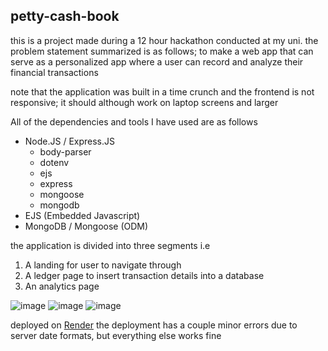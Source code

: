 ## petty-cash-book

this is a project made during a 12 hour hackathon conducted at my uni. the problem statement summarized is as follows; to make a web app that can serve as a personalized app where a user can record and analyze their financial transactions

note that the application was built in a time crunch and the frontend is not responsive; it should although work on laptop screens and larger

All of the dependencies and tools I have used are as follows

- Node.JS / Express.JS
    - body-parser
    - dotenv
    - ejs
    - express
    - mongoose
    - mongodb
- EJS (Embedded Javascript)
- MongoDB / Mongoose (ODM)

the application is divided into three segments i.e
1. A landing for user to navigate through
2. A ledger page to insert transaction details into a database
3. An analytics page

![image](https://github.com/gnaaruag/petty-cash-book/assets/68043860/53f5140f-65a6-4286-ad38-6d6118ea4571)
![image](https://github.com/gnaaruag/petty-cash-book/assets/68043860/3f1a4d5f-d028-4a06-9d3e-9795a8ef13b0)
![image](https://github.com/gnaaruag/petty-cash-book/assets/68043860/a686ed0f-c0dd-42fa-b9bf-3e4d0223d20a)

deployed on [Render](https://petty-cash-app.onrender.com)
the deployment has a couple minor errors due to server date formats, but everything else works fine
